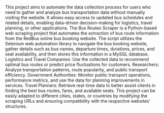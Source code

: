 This project aims to automate the data collection process for users who need to gather and analyze bus transportation data without manually visiting the website. 
It allows easy access to updated bus schedules and related details, enabling data-driven decision-making for logistics, travel planning, or other applications.
The Bus Routes Scraper is a Python-based web scraping project that automates the extraction of bus route information from the RedBus online bus booking website. 
The script utilizes the Selenium web automation library to navigate the bus booking website, gather details such as bus names, departure times, durations, prices, and seat availability, 
and then stores this information in a MySQL database.
Logistics and Travel Companies: Use the collected data to recommend optimal bus routes or predict price fluctuations for customers.
Researchers: Analyze transportation patterns, route popularity, and public transport efficiency.
Government Authorities: Monitor public transport operations, performance metrics, and use the data for planning improvements in services.
Travel Planners: Retrieve real-time data to better assist clients in finding the best bus routes, fares, and available seats.
This project can be easily adapted to different cities, states, or countries by modifying the scraping URLs and ensuring compatibility with the respective websites' structures.
